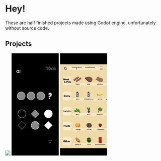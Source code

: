 # Hey!
These are half finished projects made using Godot engine, unfortunately without source code.


## Projects




<img src="gif3.gif" width="150">

<img src="gif4.gif" width="150">


<img src="gif5.gif" width="150">

